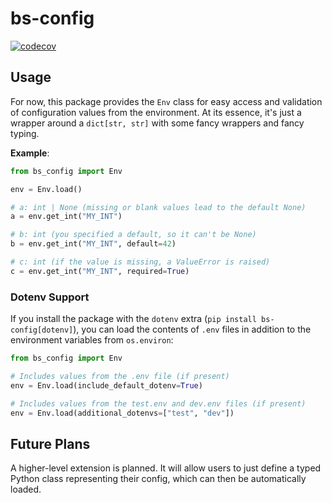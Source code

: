 # bs-config

[![codecov](https://codecov.io/gh/BlindfoldedSurgery/bs-config/graph/badge.svg?token=GXR5GIAQ20)](https://codecov.io/gh/BlindfoldedSurgery/bs-config)

## Usage

For now, this package provides the `Env` class for easy access and validation of configuration
values from the environment. At its essence, it's just a wrapper around a `dict[str, str]` with
some fancy wrappers and fancy typing.

**Example**:

```python
from bs_config import Env

env = Env.load()

# a: int | None (missing or blank values lead to the default None)
a = env.get_int("MY_INT")

# b: int (you specified a default, so it can't be None)
b = env.get_int("MY_INT", default=42)

# c: int (if the value is missing, a ValueError is raised)
c = env.get_int("MY_INT", required=True)
```

### Dotenv Support

If you install the package with the `dotenv` extra (`pip install bs-config[dotenv]`), you can load
the contents of `.env` files in addition to the environment variables from `os.environ`:

```python
from bs_config import Env

# Includes values from the .env file (if present)
env = Env.load(include_default_dotenv=True)

# Includes values from the test.env and dev.env files (if present)
env = Env.load(additional_dotenvs=["test", "dev"])
```

## Future Plans

A higher-level extension is planned. It will allow users to just define a typed Python class
representing their config, which can then be automatically loaded.
